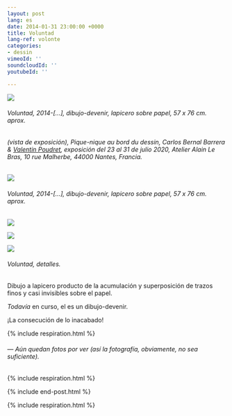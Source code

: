 ```yaml
---
layout: post
lang: es
date: 2014-01-31 23:00:00 +0000
title: Voluntad
lang-ref: volonte
categories:
- dessin
vimeoId: ''
soundcloudId: ''
youtubeId: ''

---
```

![](/mepierdoparaver/imgs/dsc_2386_-1-up.jpg)

###### _Voluntad_, 2014-\[...\], dibujo-devenir, lapicero sobre papel, 57 x 76 cm. aprox.

###### (vista de exposición), _Pique-nique au bord du dessin_, Carlos Bernal Barrera & [Valentin Poudret](http://www.valentin-poudret.com), exposición del 23 al 31 de julio 2020, Atelier Alain Le Bras, 10 rue Malherbe, 44000 Nantes, Francia.

![](/mepierdoparaver/imgs/dsc_2513_-2-up.jpg)

###### _Voluntad_, 2014-\[...\], dibujo-devenir, lapicero sobre papel, 57 x 76 cm. aprox.

![](/mepierdoparaver/imgs/dsc_2517_-3-up.jpg)

![](/mepierdoparaver/imgs/dsc_2518_-4-up.jpg)

![](/mepierdoparaver/imgs/dsc_2519_-5-up.jpg)

###### _Voluntad_, detalles.

Dibujo a lapicero producto de la acumulación y superposición de trazos finos y casi invisibles sobre el papel.

_Todavía_ en curso, el es un dibujo-devenir.

¡La consecución de lo inacabado!

{% include respiration.html %}

###### — _Aún quedan fotos por ver (así la fotografía, obviamente, no sea suficiente)._

{% include respiration.html %}

{% include end-post.html %}

{% include respiration.html %}